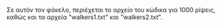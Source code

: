 Σε αυτόν τον φάκελο, περιέχεται το αρχείο του κώδικα για 1000 ρίψεις, καθώς και τα αρχεία "walkers1.txt" και "walkers2.txt".
